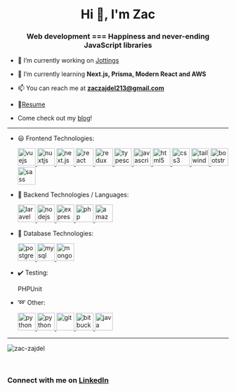 <h1 align="center">Hi 👋, I'm Zac</h1>
<h3 align="center">Web development === Happiness and never-ending JavaScript libraries</h3>

- 🔭 I’m currently working on [Jottings](https://github.com/Zac-Zajdel/jottings)

- 🌱 I’m currently learning **Next.js, Prisma, Modern React and AWS**

- 📫 You can reach me at **zaczajdel213@gmail.com**

- 📝[Resume](https://drive.google.com/file/d/1o8__fz-3V7gPPMcsvzQdFvMC2rb_BcA7/view?usp=sharing)

- Come check out my [blog](https://zaczajdel.com/)! 

---

- :smiley: Frontend Technologies:
  <p align="left">
    <a href="https://vuejs.org/" target="_blank">
      <img src='https://cdn.jsdelivr.net/gh/devicons/devicon/icons/vuejs/vuejs-original.svg' alt="vuejs" width="40" height="40"/>
    </a>
    <a href="https://nuxtjs.org/" target="_blank">
      <img src="https://www.vectorlogo.zone/logos/nuxtjs/nuxtjs-icon.svg" alt="nuxtjs" width="40" height="40"/>
    </a>
    <a href="https://nextjs.org/" target="_blank">
      <img src='https://cdn.jsdelivr.net/gh/devicons/devicon/icons/nextjs/nextjs-line.svg' alt="next.js" width="40" height="40"/>
    </a>
    <a href="https://reactjs.org/" target="_blank">
      <img src='https://cdn.jsdelivr.net/gh/devicons/devicon/icons/react/react-original.svg' alt="react" width="40" height="40"/>
    </a>
    <a href="https://redux.js.org/" target="_blank">
      <img src='https://cdn.jsdelivr.net/gh/devicons/devicon/icons/redux/redux-original.svg' alt="redux" width="40" height="40"/>
    </a>
    <a href="https://www.typescriptlang.org/" target="_blank">
      <img src='https://cdn.jsdelivr.net/gh/devicons/devicon/icons/typescript/typescript-original.svg' alt="typescript" width="40" height="40"/>
    </a>
    <a href="https://www.javascript.com/" target="_blank">
      <img src='https://cdn.jsdelivr.net/gh/devicons/devicon/icons/javascript/javascript-original.svg' alt="javascript" width="40" height="40"/>
    </a>
    <a href="https://www.w3schools.com/html/" target="_blank">
      <img src='https://cdn.jsdelivr.net/gh/devicons/devicon/icons/html5/html5-original.svg' alt="html5" width="40" height="40"/>
    </a>
    <a href="https://www.w3schools.com/css/" target="_blank">
      <img src='https://cdn.jsdelivr.net/gh/devicons/devicon/icons/css3/css3-original.svg' alt="css3" width="40" height="40"/>
    </a>
    <a href="https://tailwindcss.com/" target="_blank">
      <img src='https://cdn.jsdelivr.net/gh/devicons/devicon/icons/tailwindcss/tailwindcss-plain.svg' alt="tailwindcss" width="40" height="40"/>
    </a>
    <a href="https://getbootstrap.com/" target="_blank">
      <img src='https://cdn.jsdelivr.net/gh/devicons/devicon/icons/bootstrap/bootstrap-plain.svg' alt="bootstrap" width="40" height="40"/>
    </a>
    <a href="https://sass-lang.com/" target="_blank">
      <img src='https://cdn.jsdelivr.net/gh/devicons/devicon/icons/sass/sass-original.svg' alt="sass" width="40" height="40"/>
    </a>
  </p>
  
- :muscle: Backend Technologies / Languages:
   <p align="left">
    <a href="https://laravel.com/" target="_blank">
      <img src='https://cdn.jsdelivr.net/gh/devicons/devicon/icons/laravel/laravel-plain.svg' alt="laravel" width="40" height="40"/>
    </a>
    <a href="https://nodejs.org/en/" target="_blank">
      <img src='https://cdn.jsdelivr.net/gh/devicons/devicon/icons/nodejs/nodejs-plain.svg' alt="nodejs" width="40" height="40"/>
    </a>
    <a href="https://expressjs.com/" target="_blank">
      <img src='https://cdn.jsdelivr.net/gh/devicons/devicon/icons/express/express-original.svg' alt="express" width="40" height="40"/>
    </a>
    <a href="https://www.php.net/" target="_blank">
      <img src='https://cdn.jsdelivr.net/gh/devicons/devicon/icons/php/php-plain.svg' alt="php" width="40" height="40"/>
    </a>
    <a href="https://aws.amazon.com/" target="_blank">
      <img src='https://cdn.jsdelivr.net/gh/devicons/devicon/icons/amazonwebservices/amazonwebservices-original.svg' alt="amazonwebservices" width="40" height="40"/>
    </a>
   </p>
    
- :page_facing_up: Database Technologies:
   <p align="left">
    <a href="https://www.postgresql.org/" target="_blank">
      <img src='https://cdn.jsdelivr.net/gh/devicons/devicon/icons/postgresql/postgresql-original.svg' alt="postgresql" width="40" height="40"/>
    </a>
    <a href="https://www.mysql.com/" target="_blank">
      <img src='https://cdn.jsdelivr.net/gh/devicons/devicon/icons/mysql/mysql-original.svg' alt="mysql" width="40" height="40"/>
    </a>
    <a href="https://www.mongodb.com/" target="_blank">
       <img src='https://cdn.jsdelivr.net/gh/devicons/devicon/icons/mongodb/mongodb-original.svg' alt="mongodb" width="40" height="40"/>
    </a>
   </p>
    
- :heavy_check_mark: Testing:
   <p align="left">
    PHPUnit
   </p>
    
- :loop: Other:
   <p align="left">
    <a href="https://www.python.org/" target="_blank">
      <img src='https://cdn.jsdelivr.net/gh/devicons/devicon/icons/python/python-original.svg' alt="python" width="40" height="40"/>
    </a>
    <a href="https://www.linux.org/" target="_blank">
      <img src='https://cdn.jsdelivr.net/gh/devicons/devicon/icons/linux/linux-original.svg' alt="python" width="40" height="40"/>
    </a>
    <a href="https://git-scm.com/" target="_blank">
      <img src="https://www.vectorlogo.zone/logos/git-scm/git-scm-icon.svg" alt="git" width="40" height="40"/>
    </a>
    <a href="https://bitbucket.org/product" target="_blank">
      <img src='https://cdn.jsdelivr.net/gh/devicons/devicon/icons/bitbucket/bitbucket-original.svg' alt="bitbucket" width="40" height="40"/>
    </a>
    <a href="https://www.java.com/en/" target="_blank">
      <img src='https://cdn.jsdelivr.net/gh/devicons/devicon/icons/java/java-original.svg' alt="java" width="40" height="40"/>
    </a>
   </p>

---

<p>
  <img align="center" src="https://github-readme-stats.vercel.app/api/top-langs/?username=zac-zajdel&layout=compact&hide=html" alt="zac-zajdel" />
</p>
<br />

### Connect with me on [LinkedIn](https://linkedin.com/in/zaczajdel213@gmail.com)
